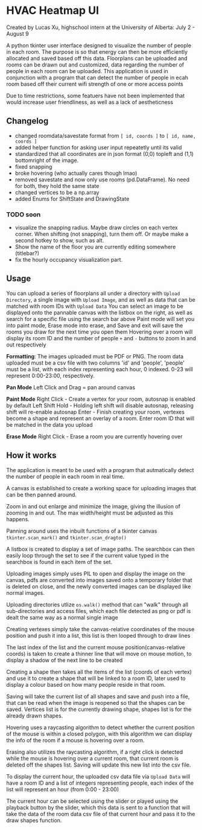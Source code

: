 # HVAC Heatmap UI

Created by Lucas Xu, highschool intern at the University of Alberta: July 2 - August 9

A python tkinter user interface designed to visualize the number of people in each room. The purpose is so that energy can then be more efficiently allocated and saved based off this data. Floorplans can be uploaded and rooms can be drawn out and customized, data regarding the number of people in each room can be uploaded. This application is used in conjunction with a program that can detect the number of people in ecah room based off their current wifi strength of one or more access points

Due to time restrictions, some featuers have not been implemented that would increase user friendliness, as well as a lack of aestheticness

## Changelog
- changed roomdata/savestate format from `[ id, coords ]` to  `[ id, name, coords ]`
- added helper function for asking user input repeatetly until its valid
- standardized that all coordinates are in json format (0,0) topleft and (1,1) bottomright of the image.
- fixed snapping
- broke hovering (who actually cares though lmao)
- removed savestate and now only use rooms (pd.DataFrame). No need for both, they hold the same state
- changed vertices to be a np.array
- added Enums for ShiftState and DrawingState

### TODO soon
- visualize the snapping radius. Maybe draw circles on each vertex corner. When shifting (not snapping), turn them off. Or maybe make a second hotkey to show, such as alt.
- Show the name of the floor you are currently editing somewhere (titlebar?)
- fix the hourly occupancy visualization part.

## Usage

You can upload a series of floorplans all under a directory with `Upload Directory`, a single image with `Upload Image`, and as well as data that can be matched with room IDs with `Upload Data`
You can select an image to be displayed onto the pannable canvas with the listbox on the right, as well as search for a specific file using the search bar above
Paint mode will set you into paint mode, Erase mode into erase, and Save and exit will save the rooms you draw for the next time you open them
Hovering over a room will display its room ID and the number of people
`+` and `-` buttons to zoom in and out respectively

**__Formatting__**: The images uploaded must be PDF or PNG. The room data uploaded must be a csv file with two columns 'id' and 'people', 'people' must be a list, with each index representing each hour, 0 indexed. 0-23 will represent 0:00-23:00, respectively.

**Pan Mode**
Left Click and Drag = pan around canvas

**Paint Mode**
Right Click - Create a vertex for your room, autosnap is enabled by default
Left Shift Hold - Holding left shift will disable autosnap, releasing shift will re-enable autosnap
Enter - Finish creating your room, vertexes become a shape and represent an overlay of a room. Enter room ID that will be matched in the data you upload

**Erase Mode**
Right Click - Erase a room you are currently hovering over

## How it works

The application is meant to be used with a program that autmatically detect the number of people in each room in real time.

A canvas is established to create a working space for uploading images that can be then panned around.

Zoom in and out enlarge and minimize the image, giving the illusion of zooming in and out. The max width/height must be adjusted as this happens.

Panning around uses the inbuilt functions of a tkinter canvas `tkinter.scan_mark()` and `tkinter.scan_dragto()`

A listbox is created to display a set of image paths. The searchbox can then easily loop through the set to see if the current value typed in the searchbox is found in each item of the set.

Uploading images simply uses PIL to open and display the image on the canvas, pdfs are converted into images saved onto a temporary folder that is deleted on close, and the newly converted images can be displayed like normal images.

Uploading directories utlize `os.walk()` method that can "walk" through all sub-directories and access files, which each file detected as png or pdf is dealt the same way as a normal single image

Creating vertexes simply take the canvas-relative coordinates of the mouse position and push it into a list, this list is then looped through to draw lines

The last index of the list and the current mouse position(canvas-relative coords) is taken to create a thinner line that will move on mouse motion, to display a shadow of the next line to be created

Creating a shape then takes all the items of the list (coords of each vertex) and use it to create a shape that will be linked to a room ID, later used to display a colour based on how many people reside in that room.

Saving will take the current list of all shapes and save and push into a file, that can be read when the image is reopened so that the shapes can be saved. Vertices list is for the currently drawing shape, shapes list is for the already drawn shapes.

Hovering uses a raycasting algorithm to detect whether the current position of the mouse is within a closed polygon, with this algorithm we can display the info of the room if a mouse is hovering over a room.

Erasing also utilizes the raycasting algorithm, if a right click is detected while the mouse is hovering over a current room, that current room is deleted off the shapes list. Saving will update this new list into the csv file.

To display the current hour, the uploaded csv data file via `Upload Data` will have a room ID and a list of integers representing people, each index of the list will represent an hour (from 0:00 - 23:00)


The current hour can be selected using the slider or played using the playback button by the slider, which this data is sent to a function that will take the data of the room data csv file of that current hour and pass it to the draw shapes function.
